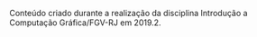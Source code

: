 Conteúdo criado durante a realização da disciplina Introdução a Computação Gráfica/FGV-RJ em 2019.2.